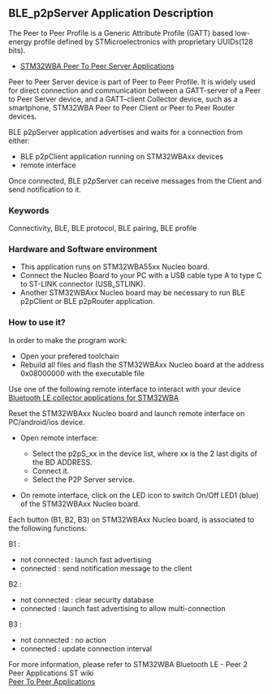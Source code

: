 ## __BLE_p2pServer Application Description__

The Peer to Peer Profile is a Generic Attribute Profile (GATT) based low-energy profile defined by STMicroelectronics with proprietary UUIDs(128 bits).
   - <a href="https://wiki.st.com/stm32mcu/wiki/Connectivity:STM32WBA_Peer_To_Peer#STM32WBA_Peer_to_Peer_Server_application"> STM32WBA Peer To Peer Server Applications</a>

Peer to Peer Server device is part of Peer to Peer Profile.
It is widely used for direct connection and communication between a GATT-server of a Peer to Peer Server device, and a GATT-client Collector device, such as a smartphone, STM32WBA Peer to Peer Client or Peer to Peer Router devices.

BLE p2pServer application advertises and waits for a connection from either:

 - BLE p2pClient application running on STM32WBAxx devices
 - remote interface

Once connected, BLE p2pServer can receive messages from the Client and send notification to it.

### __Keywords__

Connectivity, BLE, BLE protocol, BLE pairing, BLE profile

### __Hardware and Software environment__

  - This application runs on STM32WBA55xx Nucleo board.
  - Connect the Nucleo Board to your PC with a USB cable type A to type C to ST-LINK connector (USB_STLINK). 
  - Another STM32WBAxx Nucleo board may be necessary to run BLE p2pClient or BLE p2pRouter application.
    
### __How to use it?__

In order to make the program work:
 - Open your prefered toolchain
 - Rebuild all files and flash the STM32WBAxx Nucleo board at the address 0x08000000 with the executable file

Use one of the following remote interface to interact with your device  
<a href="https://wiki.st.com/stm32mcu/wiki/Connectivity:BLE_smartphone_applications#Bluetooth-C2-AE_LE_collector_applications_for_STM32WBA
"> Bluetooth LE collector applications for STM32WBA</a>
	
Reset the STM32WBAxx Nucleo board and launch remote interface on PC/android/ios device. 
 
- Open remote interface:  
  - Select the p2pS_xx in the device list, where xx is the 2 last digits of the BD ADDRESS.  
  - Connect it.  
  - Select the P2P Server service.

 - On remote interface, click on the LED icon to switch On/Off LED1 (blue) of the STM32WBAxx Nucleo board.
 
Each button (B1, B2, B3) on STM32WBAxx Nucleo board,  is associated to the following functions:

B1 :
- not connected : launch fast advertising
- connected     : send notification message to the client

B2 :
- not connected : clear security database
- connected     : launch fast advertising to allow multi-connection

B3 :
- not connected : no action
- connected     : update connection interval

For more information, please refer to  STM32WBA Bluetooth LE - Peer 2 Peer Applications ST wiki  
<a href="https://wiki.st.com/stm32mcu/wiki/Connectivity:STM32WBA_Peer_To_Peer"> Peer To Peer Applications</a>

